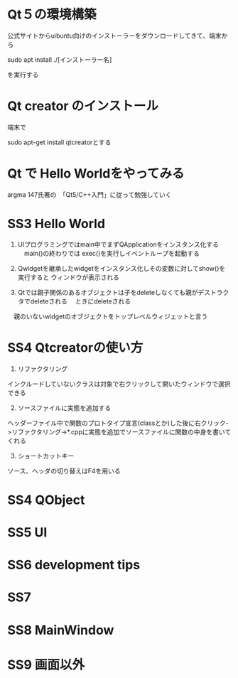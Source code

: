 # Qt５の環境構築

公式サイトからuibuntu向けのインストーラーをダウンロードしてきて、端末から

sudo apt install ./[インストーラー名]

を実行する

# Qt creator のインストール

端末で

sudo apt-get install qtcreatorとする

# Qt で Hello Worldをやってみる

argma 147氏著の　「Qt5/C++入門」に従って勉強していく

# SS3  Hello World 

1) UIプログラミングではmain中でまずQApplicationをインスタンス化する
　main()の終わりでは exec()を実行しイベントループを起動する

2) Qwidgetを継承したwidgetをインスタンス化しその変数に対してshow()を実行すると
ウィンドウが表示される

3) Qtでは親子関係のあるオブジェクトは子をdeleteしなくても親がデストラクタでdeleteされる
　ときにdeleteされる

　親のいないwidgetのオブジェクトをトップレベルウィジェットと言う

# SS4 Qtcreatorの使い方

1) リファクタリング

インクルードしていないクラスは対象で右クリックして開いたウィンドウで選択できる

2) ソースファイルに実態を追加する

 ヘッダーファイル中で関数のプロトタイプ宣言(classとか)した後に右クリック->リファクタリング->*.cppに実態を追加でソースファイルに関数の中身を書いてくれる

 3) ショートカットキー

 ソース、ヘッダの切り替えはF4を用いる

 # SS4 QObject

 
# SS5 UI

# SS6 development tips

# SS7

# SS8 MainWindow

# SS9 画面以外


